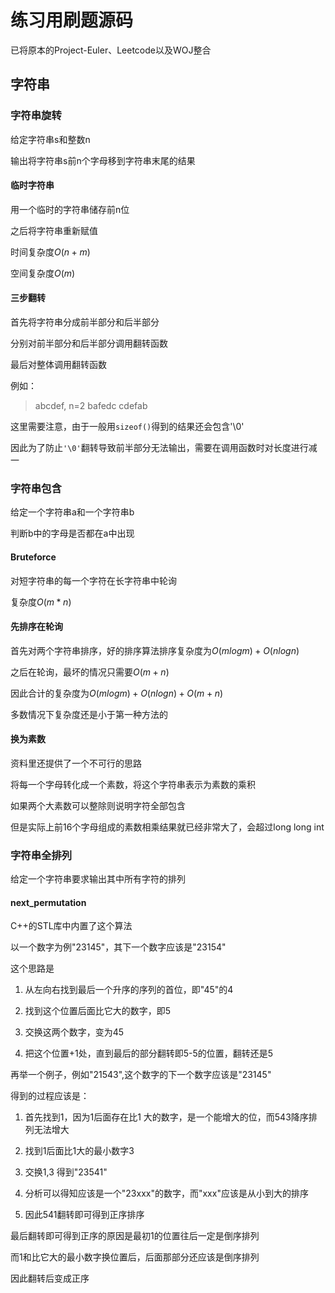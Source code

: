# 练习用刷题源码

已将原本的Project-Euler、Leetcode以及WOJ整合

## 字符串

### 字符串旋转

给定字符串s和整数n

输出将字符串s前n个字母移到字符串末尾的结果

#### 临时字符串

用一个临时的字符串储存前n位

之后将字符串重新赋值

时间复杂度$O(n+m)$

空间复杂度$O(m)$


#### 三步翻转

首先将字符串分成前半部分和后半部分

分别对前半部分和后半部分调用翻转函数

最后对整体调用翻转函数

例如：
> abcdef, n=2
> bafedc
> cdefab

这里需要注意，由于一般用`sizeof()`得到的结果还会包含'\0'

因此为了防止`'\0'`翻转导致前半部分无法输出，需要在调用函数时对长度进行减一

### 字符串包含

给定一个字符串a和一个字符串b

判断b中的字母是否都在a中出现

#### Bruteforce

对短字符串的每一个字符在长字符串中轮询

复杂度$O(m*n)$

#### 先排序在轮询

首先对两个字符串排序，好的排序算法排序复杂度为$O(mlogm)+O(nlogn)$

之后在轮询，最坏的情况只需要$O(m+n)$

因此合计的复杂度为$O(mlogm)+O(nlogn)+O(m+n)$

多数情况下复杂度还是小于第一种方法的


#### 换为素数

资料里还提供了一个不可行的思路

将每一个字母转化成一个素数，将这个字符串表示为素数的乘积

如果两个大素数可以整除则说明字符全部包含

但是实际上前16个字母组成的素数相乘结果就已经非常大了，会超过long long int


### 字符串全排列
给定一个字符串要求输出其中所有字符的排列

#### next_permutation

C++的STL库中内置了这个算法

以一个数字为例"23145"，其下一个数字应该是"23154"

这个思路是

1. 从左向右找到最后一个升序的序列的首位，即"45"的4

2. 找到这个位置后面比它大的数字，即5

3. 交换这两个数字，变为45

4. 把这个位置+1处，直到最后的部分翻转即5-5的位置，翻转还是5

再举一个例子，例如"21543",这个数字的下一个数字应该是"23145"

得到的过程应该是：

1. 首先找到1，因为1后面存在比1 大的数字，是一个能增大的位，而543降序排列无法增大

2. 找到1后面比1大的最小数字3

3. 交换1,3 得到"23541"

4. 分析可以得知应该是一个"23xxx"的数字，而"xxx"应该是从小到大的排序

5. 因此541翻转即可得到正序排序

最后翻转即可得到正序的原因是最初1的位置往后一定是倒序排列

而1和比它大的最小数字换位置后，后面那部分还应该是倒序排列

因此翻转后变成正序
